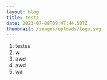 ```yaml
---
layout: blog
title: test1
date: 2023-07-08T09:47:44.507Z
thumbnail: /images/uploads/logo.svg
---
```

1. testss
2. w
3. awd
4. awd
5. wa